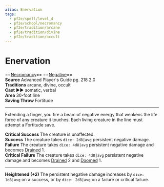 ```yaml
---
alias: Enervation
tags:
  - pf2e/spell/level_4
  - pf2e/school/necromancy
  - pf2e/tradition/arcane
  - pf2e/tradition/divine
  - pf2e/tradition/occult
---
```


# Enervation

==[Necromancy](../../../Traits/Necromancy.md)== ==[Negative](../../../Traits/Negative.md)==  
__Source__ Advanced Player's Guide pg. 218 2.0  
**Traditions** arcane, divine, occult  
**Cast** ►► somatic, verbal  
**Area** 30-foot line  
**Saving Throw** Fortitude

---

Extending a finger, you fire a beam of negative energy that weakens the life force of any creature it touches. Each living creature in the line must attempt a Fortitude save.

**Critical Success** The creature is unaffected.  
**Success** The creature takes `dice: 2d8|avg` persistent negative damage.  
**Failure** The creature takes `dice: 4d8|avg` persistent negative damage and becomes [Drained](../../../Conditions/Drained.md) 1.  
**Critical Failure** The creature takes `dice: 4d8|avg` persistent negative damage and becomes [Drained](../../../Conditions/Drained.md) 2 and [Doomed](../../../Conditions/Doomed.md) 1.

<hr>

**Heightened (+2)** The persistent negative damage increases by `dice: 1d8|avg` on a success, or by `dice: 2d8|avg` on a failure or critical failure.
